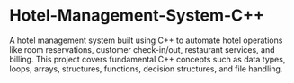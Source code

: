 # Hotel-Management-System-C++
A hotel management system built using C++ to automate hotel operations like room reservations, customer check-in/out, restaurant services, and billing. This project covers fundamental C++ concepts such as data types, loops, arrays, structures, functions, decision structures, and file handling.
